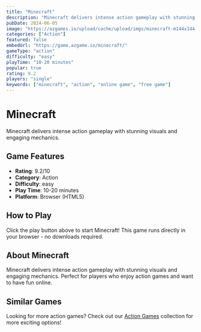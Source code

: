 ```yaml
---
title: "Minecraft"
description: "Minecraft delivers intense action gameplay with stunning visuals and engaging mechanics."
pubDate: 2024-06-05
image: "https://azgames.io/upload/cache/upload/imgs/minecraft-m144x144.webp"
categories: ["Action"]
featured: false
embedUrl: "https://game.azgame.io/minecraft/"
gameType: "action"
difficulty: "easy"
playTime: "10-20 minutes"
popular: true
rating: 9.2
players: "single"
keywords: ["minecraft", "action", "online game", "free game"]
---
```


# Minecraft

Minecraft delivers intense action gameplay with stunning visuals and engaging mechanics.

## Game Features

- **Rating**: 9.2/10
- **Category**: Action
- **Difficulty**: easy
- **Play Time**: 10-20 minutes
- **Platform**: Browser (HTML5)

## How to Play

Click the play button above to start Minecraft! This game runs directly in your browser - no downloads required.

## About Minecraft

Minecraft delivers intense action gameplay with stunning visuals and engaging mechanics. Perfect for players who enjoy action games and want to have fun online.

## Similar Games

Looking for more action games? Check out our [Action Games](/categories/action) collection for more exciting options!
